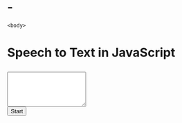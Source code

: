 # -<!doctype html>
<html>
    <head>
        <title>lulu.web</title>
    </head>
    
    <body>
     
<head>

 <meta charset="utf-8">

 <title>speech to text in javascript</title>

 <link rel="stylesheet" href="https://cdn.jsdelivr.net/npm/bootstrap@4.6.0/dist/css/bootstrap.min.css">

</head>

<body>

 <div class="container">

 <h1 class="text-center mt-5">

 Speech to Text in JavaScript

 </h1>

 <div class="form-group">

 <textarea  id="textbox" rows="5" class="form-control"></textarea>

 </div>

 <button id="start-btn"  class="btn btn-danger btn-block" title="" >
    Start
 </button>
